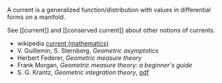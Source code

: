 A current is a generalized function/distribution with values in differential forms on a manifold. 

See [[current]] and [[conserved current]] about other notions of currents.

* wikipedia <a href="https://en.wikipedia.org/wiki/Current_%28mathematics%29">current (mathematics)</a>
* V. Guillemin, S. Sternberg, _Geometric asymptotics_
* Herbert Federer, _Geometric measure theory_
* Frank Morgan, _Geometric measure theory: a beginner's guide_
* S. G. Krantz, _Geometric integration theory_, [pdf](http://www.math.wustl.edu/~sk/books/root.pdf)